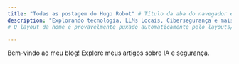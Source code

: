 ```yaml
---
title: "Todas as postagem do Hugo Robot" # Título da aba do navegador e para SEO
description: "Explorando tecnologia, LLMs Locais, Cibersegurança e mais com o tema TailBliss."
# O layout da home é provavelmente puxado automaticamente pelo layouts/index.html do tema

---
```


Bem-vindo ao meu blog! Explore meus artigos sobre IA e segurança.
